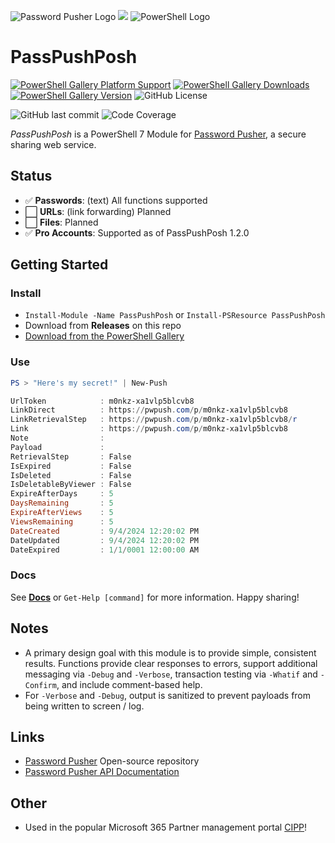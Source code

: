 ![Password Pusher Logo](pwpsm.png) ![](plussm.png) ![PowerShell Logo](pslogosm.png)
# PassPushPosh
[![PowerShell Gallery Platform Support](https://img.shields.io/powershellgallery/p/passpushposh)](https://www.powershellgallery.com/packages/PassPushPosh/)
[![PowerShell Gallery Downloads](https://img.shields.io/powershellgallery/dt/passpushposh)](https://www.powershellgallery.com/packages/PassPushPosh/)
[![PowerShell Gallery Version](https://img.shields.io/powershellgallery/v/passpushposh)](https://www.powershellgallery.com/packages/PassPushPosh/1.2.0)
![GitHub License](https://img.shields.io/github/license/adamburley/PassPushPosh)

![GitHub last commit](https://img.shields.io/github/last-commit/adamburley/PassPushPosh)
![Code Coverage](https://img.shields.io/badge/coverage-67%25-orange.svg?maxAge=60)


*PassPushPosh* is a PowerShell 7 Module for [Password Pusher](https://pwpush.com), a secure sharing web service.

## Status

- ✅ **Passwords**: (text) All functions supported
- ⬜ **URLs**: (link forwarding) Planned
- ⬜ **Files**: Planned
- ✅ **Pro Accounts**: Supported as of PassPushPosh 1.2.0

## Getting Started

### Install
- `Install-Module -Name PassPushPosh` or `Install-PSResource PassPushPosh`
- Download from **Releases** on this repo
- [Download from the PowerShell Gallery](https://www.powershellgallery.com/packages/PassPushPosh)

### Use

```powershell
PS > "Here's my secret!" | New-Push

UrlToken            : m0nkz-xa1vlp5blcvb8
LinkDirect          : https://pwpush.com/p/m0nkz-xa1vlp5blcvb8
LinkRetrievalStep   : https://pwpush.com/p/m0nkz-xa1vlp5blcvb8/r
Link                : https://pwpush.com/p/m0nkz-xa1vlp5blcvb8
Note                : 
Payload             : 
RetrievalStep       : False
IsExpired           : False
IsDeleted           : False
IsDeletableByViewer : False
ExpireAfterDays     : 5
DaysRemaining       : 5
ExpireAfterViews    : 5
ViewsRemaining      : 5
DateCreated         : 9/4/2024 12:20:02 PM
DateUpdated         : 9/4/2024 12:20:02 PM
DateExpired         : 1/1/0001 12:00:00 AM
```

### Docs

See **[Docs](Docs)** or `Get-Help [command]` for more information. Happy sharing!

## Notes

- A primary design goal with this module is to provide simple, consistent results. Functions provide clear responses to errors, support additional messaging via `-Debug` and `-Verbose`, transaction testing via `-Whatif` and `-Confirm`, and include comment-based help.
- For `-Verbose` and `-Debug`, output is sanitized to prevent payloads from being written to screen / log.

## Links

- [Password Pusher](https://github.com/pglombardo/PasswordPusher/) Open-source repository
- [Password Pusher API Documentation](https://pwpush.com/api/)

## Other

- Used in the popular Microsoft 365 Partner management portal [CIPP](https://cipp.app/)!










